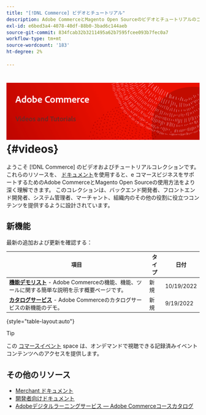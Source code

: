 ```yaml
---
title: "[!DNL Commerce] ビデオとチュートリアル"
description: Adobe CommerceとMagento Open Sourceのビデオとチュートリアルのコレクションです
exl-id: e6bed3a4-4078-40df-88b0-3bad6c144aeb
source-git-commit: 834fcab32b3211495a62b7595fcee093b7fec0a7
workflow-type: tm+mt
source-wordcount: '183'
ht-degree: 2%

---
```


# <!-- use banner as heading -->![コマースのビデオとTutorials](../assets/banner-videos-home.png) {#videos}

ようこそ [!DNL Commerce] のビデオおよびチュートリアルコレクションです。 これらのリソースを、 [ドキュメント](https://experienceleague.adobe.com/docs/commerce.html)を使用すると、e コマースビジネスをサポートするためのAdobe CommerceとMagento Open Sourceの使用方法をより深く理解できます。 このコレクションは、バックエンド開発者、フロントエンド開発者、システム管理者、マーチャント、組織内のその他の役割に役立つコンテンツを提供するように設計されています。

## 新機能

最新の追加および更新を確認する：

| 項目 | タイプ | 日付 |
| ---- | ---- | ---- |
| **[機能デモリスト](feature-demos.md)** - Adobe Commerceの機能、機能、ツールに関する簡単な説明を示す概要ページです。 | 新規 | 10/19/2022 |
| **[カタログサービス](./merchant/catalog-service.md)** - Adobe Commerceのカタログサービスの新機能のデモ。 | 新規 | 9/19/2022 |

{style=&quot;table-layout:auto&quot;}

>[!TIP]
>
>この [コマースイベント](https://experienceleague.adobe.com/docs/commerce-events/events/overview.html) space は、オンデマンドで視聴できる記録済みイベントコンテンツへのアクセスを提供します。

## その他のリソース

- [Merchant ドキュメント](https://experienceleague.adobe.com/docs/commerce-admin/user-guides/home.html)
- [開発者向けドキュメント](https://devdocs.magento.com/)
- [Adobeデジタルラーニングサービス — Adobe Commerceコースカタログ](https://learning.adobe.com/catalog.html?solution=Adobe%20Commerce)
